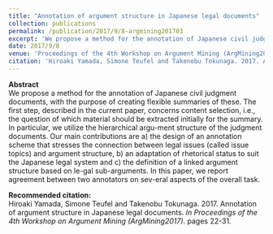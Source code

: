 ```yaml
---
title: "Annotation of argument structure in Japanese legal documents"
collection: publications
permalink: /publication/2017/9/8-argmining201703
excerpt: 'We propose a method for the annotation of Japanese civil judgment documents, with the purpose of creating flexible summaries of these. The first step, described in the current paper, concerns content selection, i.e., the question of which material should be extracted initially for the summary. In particular, we utilize the hierarchical argu-ment structure of the judgment documents. Our main contributions are a) the design of an annotation scheme that stresses the connection between legal issues (called issue topics) and argument structure, b) an adaptation of rhetorical status to suit the Japanese legal system and c) the definition of a linked argument structure based on le-gal sub-arguments. In this paper, we report agreement between two annotators on sev-eral aspects of the overall task.'
date: 2017/9/8
venue: 'Proceedings of the 4th Workshop on Argument Mining (ArgMining2017)'
citation: 'Hiroaki Yamada, Simone Teufel and Takenobu Tokunaga. 2017. Annotation of argument structure in Japanese legal documents.  <i>In Proceedings of the 4th Workshop on Argument Mining (ArgMining2017)</i>. pages 22-31.'
---
```

**Abstract**   
We propose a method for the annotation of Japanese civil judgment documents, with the purpose of creating flexible summaries of these. The first step, described in the current paper, concerns content selection, i.e., the question of which material should be extracted initially for the summary. In particular, we utilize the hierarchical argu-ment structure of the judgment documents. Our main contributions are a) the design of an annotation scheme that stresses the connection between legal issues (called issue topics) and argument structure, b) an adaptation of rhetorical status to suit the Japanese legal system and c) the definition of a linked argument structure based on le-gal sub-arguments. In this paper, we report agreement between two annotators on sev-eral aspects of the overall task.

**Recommended citation:**   
Hiroaki Yamada, Simone Teufel and Takenobu Tokunaga. 2017. Annotation of argument structure in Japanese legal documents.  <i>In Proceedings of the 4th Workshop on Argument Mining (ArgMining2017)</i>. pages 22-31.